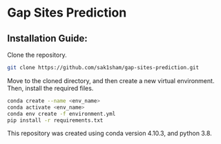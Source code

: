 # Gap Sites Prediction

## Installation Guide:
Clone the repository.
```bash
git clone https://github.com/sak1sham/gap-sites-prediction.git
```
Move to the cloned directory, and then create a new virtual environment. Then, install the required files.
```bash
conda create --name <env_name>
conda activate <env_name>
conda env create -f environment.yml
pip install -r requirements.txt
```
This repository was created using conda version 4.10.3, and python 3.8.